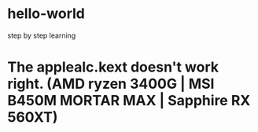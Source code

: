 # hello-world
step by step learning

# The applealc.kext doesn't work right. (AMD ryzen 3400G | MSI B450M MORTAR MAX | Sapphire RX 560XT)
